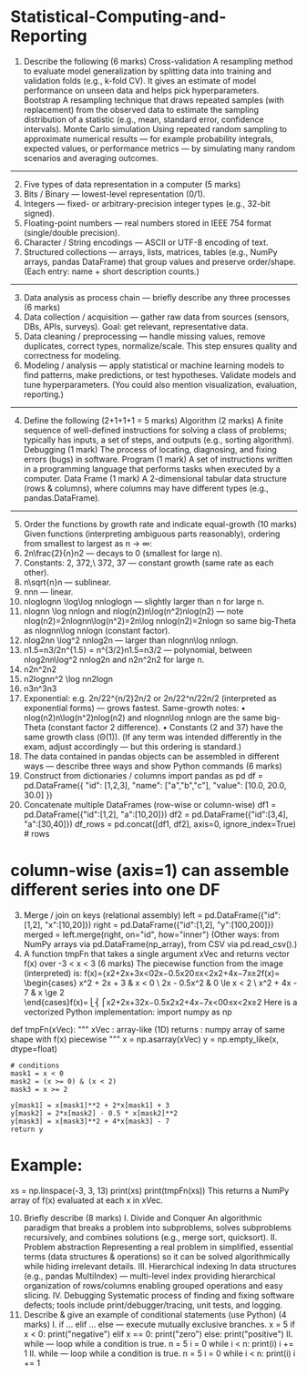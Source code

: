 # Statistical-Computing-and-Reporting
1. Describe the following (6 marks)
Cross-validation
A resampling method to evaluate model generalization by splitting data into training and validation folds (e.g., k-fold CV). It gives an estimate of model performance on unseen data and helps pick hyperparameters.
Bootstrap
A resampling technique that draws repeated samples (with replacement) from the observed data to estimate the sampling distribution of a statistic (e.g., mean, standard error, confidence intervals).
Monte Carlo simulation
Using repeated random sampling to approximate numerical results — for example probability integrals, expected values, or performance metrics — by simulating many random scenarios and averaging outcomes.
________________________________________
2. Five types of data representation in a computer (5 marks)
1.	Bits / Binary — lowest-level representation (0/1).
2.	Integers — fixed- or arbitrary-precision integer types (e.g., 32-bit signed).
3.	Floating-point numbers — real numbers stored in IEEE 754 format (single/double precision).
4.	Character / String encodings — ASCII or UTF-8 encoding of text.
5.	Structured collections — arrays, lists, matrices, tables (e.g., NumPy arrays, pandas DataFrame) that group values and preserve order/shape.
(Each entry: name + short description counts.)
________________________________________
3. Data analysis as process chain — briefly describe any three processes (6 marks)
1.	Data collection / acquisition — gather raw data from sources (sensors, DBs, APIs, surveys). Goal: get relevant, representative data.
2.	Data cleaning / preprocessing — handle missing values, remove duplicates, correct types, normalize/scale. This step ensures quality and correctness for modeling.
3.	Modeling / analysis — apply statistical or machine learning models to find patterns, make predictions, or test hypotheses. Validate models and tune hyperparameters.
(You could also mention visualization, evaluation, reporting.)
________________________________________
4. Define the following (2+1+1+1 = 5 marks)
Algorithm (2 marks)
A finite sequence of well-defined instructions for solving a class of problems; typically has inputs, a set of steps, and outputs (e.g., sorting algorithm).
Debugging (1 mark)
The process of locating, diagnosing, and fixing errors (bugs) in software.
Program (1 mark)
A set of instructions written in a programming language that performs tasks when executed by a computer.
Data Frame (1 mark)
A 2-dimensional tabular data structure (rows & columns), where columns may have different types (e.g., pandas.DataFrame).
________________________________________
5. Order the functions by growth rate and indicate equal-growth (10 marks)
Given functions (interpreting ambiguous parts reasonably), ordering from smallest to largest as n → ∞:
1.	2n\frac{2}{n}n2 — decays to 0 (smallest for large n).
2.	Constants: 2, 372,\ 372, 37 — constant growth (same rate as each other).
3.	n\sqrt{n}n — sublinear.
4.	nnn — linear.
5.	nlog⁡log⁡nn \log\log nnloglogn — slightly larger than n for large n.
6.	nlog⁡nn \log nnlogn and nlog⁡(n2)n\log(n^2)nlog(n2) — note nlog⁡(n2)=2nlog⁡nn\log(n^2)=2n\log nnlog(n2)=2nlogn so same big-Theta as nlog⁡nn\log nnlogn (constant factor).
7.	nlog⁡2nn \log^2 nnlog2n — larger than nlog⁡nn\log nnlogn.
8.	n1.5=n3/2n^{1.5} = n^{3/2}n1.5=n3/2 — polynomial, between nlog⁡2nn\log^2 nnlog2n and n2n^2n2 for large n.
9.	n2n^2n2
10.	n2log⁡nn^2 \log nn2logn
11.	n3n^3n3
12.	Exponential: e.g. 2n/22^{n/2}2n/2 or 2n/22^n/22n/2 (interpreted as exponential forms) — grows fastest.
Same-growth notes:
•	nlog⁡(n2)n\log(n^2)nlog(n2) and nlog⁡nn\log nnlogn are the same big-Theta (constant factor 2 difference).
•	Constants (2 and 37) have the same growth class (Θ(1)).
(If any term was intended differently in the exam, adjust accordingly — but this ordering is standard.)
8. The data contained in pandas objects can be assembled in different ways — describe three ways and show Python commands (6 marks)
1.	Construct from dictionaries / columns
import pandas as pd
df = pd.DataFrame({
    "id": [1,2,3],
    "name": ["a","b","c"],
    "value": [10.0, 20.0, 30.0]
})
2.	Concatenate multiple DataFrames (row-wise or column-wise)
df1 = pd.DataFrame({"id":[1,2], "a":[10,20]})
df2 = pd.DataFrame({"id":[3,4], "a":[30,40]})
df_rows = pd.concat([df1, df2], axis=0, ignore_index=True)  # rows
# column-wise (axis=1) can assemble different series into one DF
3.	Merge / join on keys (relational assembly)
left = pd.DataFrame({"id":[1,2], "x":[10,20]})
right = pd.DataFrame({"id":[1,2], "y":[100,200]})
merged = left.merge(right, on="id", how="inner")
(Other ways: from NumPy arrays via pd.DataFrame(np_array), from CSV via pd.read_csv().)
9. A function tmpFn that takes a single argument xVec and returns vector f(x) over -3 < x < 3 (6 marks)
The piecewise function from the image (interpreted) is:
f(x)={x2+2x+3x<02x−0.5x20≤x<2x2+4x−7x≥2f(x)= \begin{cases} x^2 + 2x + 3 & x < 0 \\ 2x - 0.5x^2 & 0 \le x < 2 \\ x^2 + 4x - 7 & x \ge 2 \end{cases}f(x)=⎩⎨⎧x2+2x+32x−0.5x2x2+4x−7x<00≤x<2x≥2 
Here is a vectorized Python implementation:
import numpy as np

def tmpFn(xVec):
    """
    xVec : array-like (1D)
    returns : numpy array of same shape with f(x) piecewise
    """
    x = np.asarray(xVec)
    y = np.empty_like(x, dtype=float)

    # conditions
    mask1 = x < 0
    mask2 = (x >= 0) & (x < 2)
    mask3 = x >= 2

    y[mask1] = x[mask1]**2 + 2*x[mask1] + 3
    y[mask2] = 2*x[mask2] - 0.5 * x[mask2]**2
    y[mask3] = x[mask3]**2 + 4*x[mask3] - 7
    return y

# Example:
xs = np.linspace(-3, 3, 13)
print(xs)
print(tmpFn(xs))
This returns a NumPy array of f(x) evaluated at each x in xVec.

10. Briefly describe (8 marks)
I. Divide and Conquer
An algorithmic paradigm that breaks a problem into subproblems, solves subproblems recursively, and combines solutions (e.g., merge sort, quicksort).
II. Problem abstraction
Representing a real problem in simplified, essential terms (data structures & operations) so it can be solved algorithmically while hiding irrelevant details.
III. Hierarchical indexing
In data structures (e.g., pandas MultiIndex) — multi-level index providing hierarchical organization of rows/columns enabling grouped operations and easy slicing.
IV. Debugging
Systematic process of finding and fixing software defects; tools include print/debugger/tracing, unit tests, and logging.
6.	Describe & give an example of conditional statements (use Python) (4 marks)
I. if ... elif ... else — execute mutually exclusive branches.
x = 5
if x < 0:
    print("negative")
elif x == 0:
    print("zero")
else:
    print("positive")
II. while — loop while a condition is true.
n = 5
i = 0
while i < n:
    print(i)
    i += 1
II. while — loop while a condition is true.
n = 5
i = 0
while i < n:
    print(i)
    i += 1

